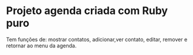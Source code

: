 # Projeto agenda criada com Ruby puro
Tem funções de:  mostrar contatos, adicionar,ver contato, editar, remover e retornar ao menu da agenda.
